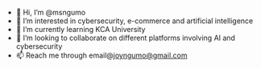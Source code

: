 - 👋 Hi, I’m @msngumo
- 👀 I’m interested in cybersecurity, e-commerce and artificial intelligence
- 🌱 I’m currently learning KCA University
- 💞️ I’m looking to collaborate on different platforms involving AI and cybersecurity
- 📫 Reach me through email@joyngumo@gmail.com

<!---
msngumo/msngumo is a ✨ special ✨ repository because its `README.md` (this file) appears on your GitHub profile.
You can click the Preview link to take a look at your changes.
--->
